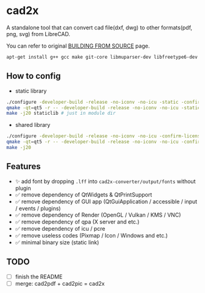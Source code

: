 # cad2x
A standalone tool that can convert cad file(dxf, dwg) to other formats(pdf, png, svg) from LibreCAD.

You can refer to original [BUILDING FROM SOURCE](https://github.com/LibreCAD/LibreCAD/wiki/Build-from-source#generic-unix) page.

``` sh
apt-get install g++ gcc make git-core libmuparser-dev libfreetype6-dev libicu-dev pkg-config
```

## How to config

- static library
``` sh
./configure -developer-build -release -no-iconv -no-icu -static -confirm-license -opensource
qmake -qt=qt5 -r -- -developer-build -release -no-iconv -no-icu -static -confirm-license -opensource
make -j20 staticlib # just in module dir
```

- shared library
``` sh
./configure -developer-build -release -no-iconv -no-icu -confirm-license -opensource -R .
qmake -qt=qt5 -r -- -developer-build -release -no-iconv -no-icu -confirm-license -opensource -R .
make -j20
```

## Features

- ✨ add font by dropping `.lff` into `cad2x-converter/output/fonts` without plugin
- ✅ remove dependency of QtWidgets & QtPrintSupport
- ✅ remove dependency of GUI app (QtGuiApplication / accessible / input / events / plugins)
- ✅ remove dependency of Render (OpenGL / Vulkan / KMS / VNC)
- ✅ remove dependency of qpa (X server and etc.)
- ✅ remove dependency of icu / pcre
- ✅ remove useless codes (Pixmap / Icon / Windows and etc.)
- ✅ minimal binary size (static link)

## TODO

- [ ] finish the README
- [ ] merge: cad2pdf + cad2pic = cad2x